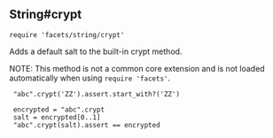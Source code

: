 ## String#crypt

    require 'facets/string/crypt'

Adds a default salt to the built-in crypt method.

NOTE: This method is not a common core extension and is not
loaded automatically when using <code>require 'facets'</code>.

     "abc".crypt('ZZ').assert.start_with?('ZZ')

     encrypted = "abc".crypt
     salt = encrypted[0..1]
     "abc".crypt(salt).assert == encrypted

